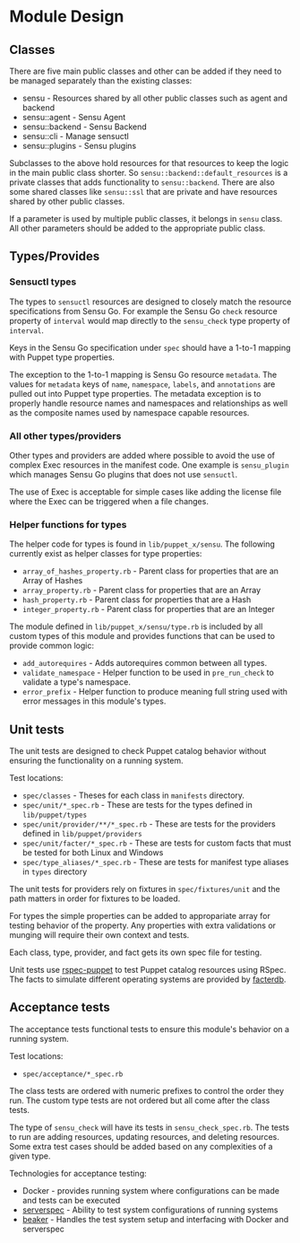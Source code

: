 # Module Design

## Classes

There are five main public classes and other can be added if they need to be managed separately than the existing classes:

* sensu - Resources shared by all other public classes such as agent and backend
* sensu::agent - Sensu Agent
* sensu::backend - Sensu Backend
* sensu::cli - Manage sensuctl
* sensu::plugins - Sensu plugins

Subclasses to the above hold resources for that resources to keep the logic in the main public class shorter. So `sensu::backend::default_resources` is a private classes that adds functionality to `sensu::backend`. There are also some shared classes like `sensu::ssl` that are private and have resources shared by other public classes.

If a parameter is used by multiple public classes, it belongs in `sensu` class. All other parameters should be added to the appropriate public class.

## Types/Provides

### Sensuctl types

The types to `sensuctl` resources are designed to closely match the resource specifications from Sensu Go. For example the Sensu Go `check` resource property of `interval` would map directly to the `sensu_check` type property of `interval`.

Keys in the Sensu Go specification under `spec` should have a 1-to-1 mapping with Puppet type properties.

The exception to the 1-to-1 mapping is Sensu Go resource `metadata`. The values for `metadata` keys of `name`, `namespace`, `labels`, and `annotations` are pulled out into Puppet type properties. The metadata exception is to properly handle resource names and namespaces and relationships as well as the composite names used by namespace capable resources.

### All other types/providers

Other types and providers are added where possible to avoid the use of complex Exec resources in the manifest code.
One example is `sensu_plugin` which manages Sensu Go plugins that does not use `sensuctl`.

The use of Exec is acceptable for simple cases like adding the license file where the Exec can be triggered when a file changes.

### Helper functions for types

The helper code for types is found in `lib/puppet_x/sensu`. The following currently exist as helper classes for type properties:

* `array_of_hashes_property.rb` - Parent class for properties that are an Array of Hashes
* `array_property.rb` - Parent class for properties that are an Array
* `hash_property.rb` - Parent class for properties that are a Hash
* `integer_property.rb` - Parent class for properties that are an Integer

The module defined in `lib/puppet_x/sensu/type.rb` is included by all custom types of this module and provides functions that can be used to provide common logic:

* `add_autorequires` - Adds autorequires common between all types.
* `validate_namespace` - Helper function to be used in `pre_run_check` to validate a type's namespace.
* `error_prefix` - Helper function to produce meaning full string used with error messages in this module's types.

## Unit tests

The unit tests are designed to check Puppet catalog behavior without ensuring the functionality on a running system.

Test locations:

* `spec/classes` - Theses for each class in `manifests` directory.
* `spec/unit/*_spec.rb` - These are tests for the types defined in `lib/puppet/types`
* `spec/unit/provider/**/*_spec.rb` - These are tests for the providers defined in `lib/puppet/providers`
* `spec/unit/facter/*_spec.rb` - These are tests for custom facts that must be tested for both Linux and Windows
* `spec/type_aliases/*_spec.rb` - These are tests for manifest type aliases in `types` directory

The unit tests for providers rely on fixtures in `spec/fixtures/unit` and the path matters in order for fixtures to be loaded. 

For types the simple properties can be added to appropariate array for testing behavior of the property. Any properties with extra validations or munging will require their own context and tests.

Each class, type, provider, and fact gets its own spec file for testing.

Unit tests use [rspec-puppet](https://rspec-puppet.com/) to test Puppet catalog resources using RSpec. The facts to simulate different operating systems are provided by [facterdb](https://github.com/camptocamp/facterdb).

## Acceptance tests

The acceptance tests functional tests to ensure this module's behavior on a running system.

Test locations:

* `spec/acceptance/*_spec.rb`

The class tests are ordered with numeric prefixes to control the order they run. The custom type tests are not ordered but all come after the class tests.

The type of `sensu_check` will have its tests in `sensu_check_spec.rb`. The tests to run are adding resources, updating resources, and deleting resources. Some extra test cases should be added based on any complexities of a given type.

Technologies for acceptance testing:

* Docker - provides running system where configurations can be made and tests can be executed
* [serverspec](https://serverspec.org/) - Ability to test system configurations of running systems
* [beaker](https://github.com/puppetlabs/beaker) - Handles the test system setup and interfacing with Docker and serverspec
